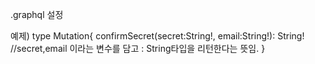 .graphql 설정

예제)
type Mutation{
    confirmSecret(secret:String!, email:String!): String!
    //secret,email 이라는 변수를 담고 : String타입을 리턴한다는 뜻임.
}